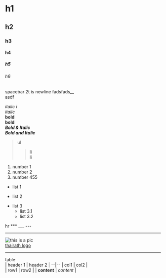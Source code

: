 # h1
## h2
### h3
#### h4
##### h5
###### h6

spacebar 2t is newline
fadsfads__   
asdf

*italic i*  
_italic_  
**bold**  
__bold__  
*__Bold & Italic__*  
**_Bold and Italic_**  

>ul
>>li  
>>li   

1. number 1
22.  number 2
332434.    number 455   

+ list 1
- list 2
* list 3  
  * list 3.1
  * list 3.2  

hr *** ___ ---
***  
![this is a pic](https://user-images.githubusercontent.com/25115342/34331445-78c744c2-e959-11e7-8bfe-71db8b1fd267.png)  
[thairath logo](https://user-images.githubusercontent.com/25115342/34331445-78c744c2-e959-11e7-8bfe-71db8b1fd267.png)

----
table  
| header 1 | header 2 |
--|--
| col1 | col2 |  
| row1 | row2 |
| **content** | _content_ |






